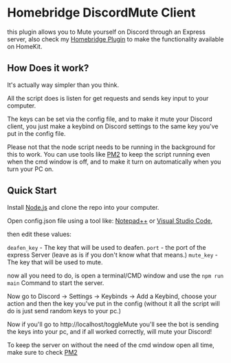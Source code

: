 # Homebridge DiscordMute Client
this plugin allows you to Mute yourself on Discord through an Express server, also check my [Homebridge Plugin](https://github.com/imbyoe/homebridge-discordmute) to make the functionality available on HomeKit.

## How Does it work?
It's actually way simpler than you think. 

All the script does is listen for get requests and sends key input to your computer.

The keys can be set via the config file, and to make it mute your Discord client, you just make a keybind on Discord settings to the same key you've put in the config file.

Please not that the node script needs to be running in the background for this to work. You can use tools like [PM2](https://pm2.keymetrics.io/) to keep the script running even when the cmd window is off, and to make it turn on automatically when you turn your PC on.

## Quick Start

Install [Node.js](https://nodejs.org/en/) and clone the repo into your computer.

Open config.json file using a tool like: [Notepad++](https://notepad-plus-plus.org/) or [Visual Studio Code](https://code.visualstudio.com/), 

then edit these values:

`deafen_key` - The key that will be used to deafen.
`port` - the port of the express Server (leave as is if you don't know what that means.)
`mute_key` - The key that will be used to mute.

now all you need to do, is open a terminal/CMD window and use the `npm run main` Command to start the server.

Now go to Discord -> Settings -> Keybinds -> Add a Keybind, choose your action and then the key you've put in the config (without it all the script will do is just send random keys to your pc.)

Now if you'll go to http://localhost/toggleMute you'll see the bot is sending the keys into your pc, and if all worked correctly, will mute your Discord!

To keep the server on without the need of the cmd window open all time, make sure to check [PM2](https://pm2.keymetrics.io/)
